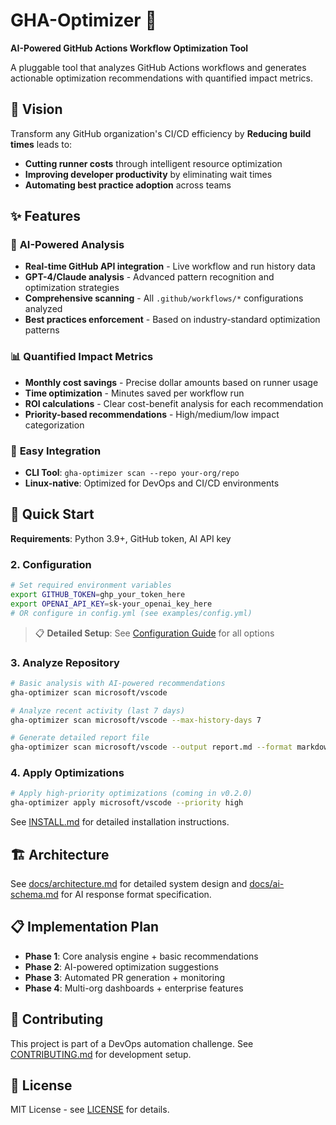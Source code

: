# GHA-Optimizer 🚀

**AI-Powered GitHub Actions Workflow Optimization Tool**

A pluggable tool that analyzes GitHub Actions workflows and generates actionable optimization recommendations with quantified impact metrics.

## 🎯 Vision

Transform any GitHub organization's CI/CD efficiency by 
**Reducing build times** leads to:
- **Cutting runner costs** through intelligent resource optimization  
- **Improving developer productivity** by eliminating wait times
- **Automating best practice adoption** across teams

## ✨ Features

### 🤖 **AI-Powered Analysis**
- **Real-time GitHub API integration** - Live workflow and run history data
- **GPT-4/Claude analysis** - Advanced pattern recognition and optimization strategies
- **Comprehensive scanning** - All `.github/workflows/*` configurations analyzed
- **Best practices enforcement** - Based on industry-standard optimization patterns

### 📊 **Quantified Impact Metrics**
- **Monthly cost savings** - Precise dollar amounts based on runner usage
- **Time optimization** - Minutes saved per workflow run
- **ROI calculations** - Clear cost-benefit analysis for each recommendation
- **Priority-based recommendations** - High/medium/low impact categorization

### 🔌 **Easy Integration**
- **CLI Tool**: `gha-optimizer scan --repo your-org/repo`
- **Linux-native**: Optimized for DevOps and CI/CD environments

## 🚀 Quick Start

**Requirements**: Python 3.9+, GitHub token, AI API key

### 2. Configuration
```bash
# Set required environment variables
export GITHUB_TOKEN=ghp_your_token_here
export OPENAI_API_KEY=sk-your_openai_key_here
# OR configure in config.yml (see examples/config.yml)
```

> 📋 **Detailed Setup**: See [Configuration Guide](./docs/configuration.md) for all options

### 3. Analyze Repository
```bash
# Basic analysis with AI-powered recommendations
gha-optimizer scan microsoft/vscode

# Analyze recent activity (last 7 days)
gha-optimizer scan microsoft/vscode --max-history-days 7

# Generate detailed report file
gha-optimizer scan microsoft/vscode --output report.md --format markdown
```

### 4. Apply Optimizations
```bash
# Apply high-priority optimizations (coming in v0.2.0)
gha-optimizer apply microsoft/vscode --priority high

```

See [INSTALL.md](./INSTALL.md) for detailed installation instructions.

## 🏗️ Architecture

See [docs/architecture.md](./docs/architecture.md) for detailed system design and [docs/ai-schema.md](./docs/ai-schema.md) for AI response format specification.

## 📋 Implementation Plan

- **Phase 1**: Core analysis engine + basic recommendations
- **Phase 2**: AI-powered optimization suggestions
- **Phase 3**: Automated PR generation + monitoring
- **Phase 4**: Multi-org dashboards + enterprise features

## 🤝 Contributing

This project is part of a DevOps automation challenge. See [CONTRIBUTING.md](./CONTRIBUTING.md) for development setup.

## 📄 License

MIT License - see [LICENSE](./LICENSE) for details. 